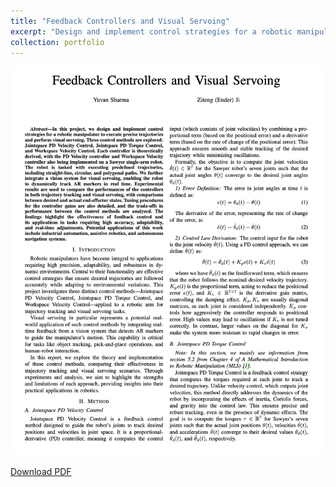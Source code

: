 ```yaml
---
title: "Feedback Controllers and Visual Servoing"
excerpt: "Design and implement control strategies for a robotic manipulator to execute precise trajectories and perform visual servoing."
collection: portfolio
---
```


![Servoing Visual Example](/images/eecs106b_project_1_figure.png)

[Download PDF](/academicpage/assets/EECS106B_Project_1.pdf)
